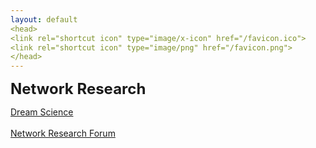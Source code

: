 ```yaml
---
layout: default
<head>
<link rel="shortcut icon" type="image/x-icon" href="/favicon.ico">
<link rel="shortcut icon" type="image/png" href="/favicon.png">
</head>
---
```

<b><font size="5">Network Research</font></b>

[Dream Science](/dreamscience)
<br>
<br>
[Network Research Forum](https://network.flarum.cloud)
<br>
